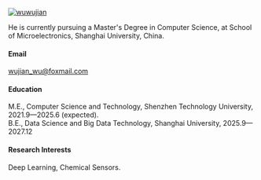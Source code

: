 

[![wuwujian](https://img.shields.io/badge/senli1073-github-blue?logo=github)](https://github.com/wuwujian)

He is currently pursuing a Master's Degree in Computer Science, at School of Microelectronics, Shanghai University, China.

#### Email
wujian_wu@foxmail.com

#### Education
M.E., Computer Science and Technology, Shenzhen Technology University, 2021.9—2025.6 (expected).\
B.E., Data Science and Big Data Technology, Shanghai University, 2025.9—2027.12

#### Research Interests
Deep Learning, Chemical Sensors.

